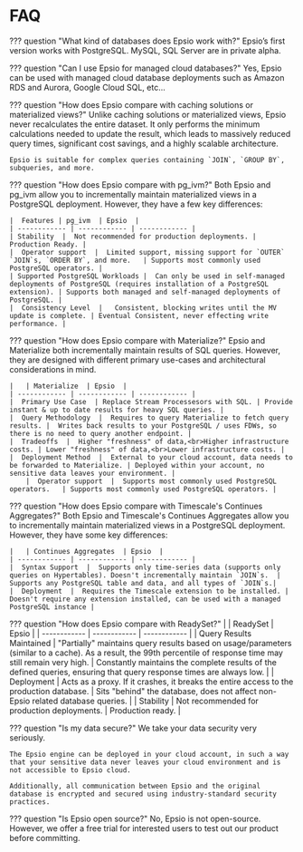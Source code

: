 # FAQ
??? question "What kind of databases does Epsio work with?"
      Epsio’s first version works with PostgreSQL. MySQL, SQL Server are in private alpha.

??? question "Can I use Epsio for managed cloud databases?"
    Yes, Epsio can be used with managed cloud database deployments such as Amazon RDS and Aurora, Google Cloud SQL, etc...
    
??? question "How does Epsio compare with caching solutions or materialized views?"
    Unlike caching solutions or materialized views, Epsio never recalculates the entire dataset. It only performs the minimum calculations needed to update the result, which leads to massively reduced query times, significant cost savings, and a highly scalable architecture.

    Epsio is suitable for complex queries containing `JOIN`, `GROUP BY`, subqueries, and more.

??? question "How does Epsio compare with pg_ivm?"
    Both Epsio and pg_ivm allow you to incrementally maintain materialized views in a PostgreSQL deployment. However, they have a few key differences:

    |  Features | pg_ivm  | Epsio  |
    | ------------ | ------------ | ------------ |
    | Stability  |  Not recommended for production deployments. |  Production Ready. |
    |  Operator support  |  Limited support, missing support for `OUTER` `JOIN`s, `ORDER BY`, and more.   | Supports most commonly used PostgreSQL operators. |
    | Supported PostgreSQL Workloads |  Can only be used in self-managed deployments of PostgreSQL (requires installation of a PostgreSQL extension). | Supports both managed and self-managed deployments of PostgreSQL. |
    |  Consistency Level  |   Consistent, blocking writes until the MV update is complete. | Eventual Consistent, never effecting write performance. |

??? question "How does Epsio compare with Materialize?"
    Epsio and Materialize both incrementally maintain results of SQL queries. However, they are designed with different primary use-cases and architectural considerations in mind.

    |   | Materialize  | Epsio  |
    | ------------ | ------------ | ------------ |
    |  Primary Use Case  | Replace Stream Processesors with SQL. | Provide instant & up to date results for heavy SQL queries. |
    |  Query Methodology  |  Requires to query Materialize to fetch query results. |  Writes back results to your PostgreSQL / uses FDWs, so there is no need to query another endpoint. |
    |  Tradeoffs  |  Higher "freshness" of data,<br>Higher infrastructure costs. | Lower "freshness" of data,<br>Lower infrastructure costs. |
    |  Deployment Method  |  External to your cloud account, data needs to be forwarded to Materialize. | Deployed within your account, no sensitive data leaves your environment. |
        |  Operator support  |  Supports most commonly used PostgreSQL operators.   | Supports most commonly used PostgreSQL operators. |

??? question "How does Epsio compare with Timescale's Continues Aggregates?"
    Both Epsio and Timescale's Continues Aggregates allow you to incrementally maintain materialized views in a PostgreSQL deployment. However, they have some key differences:
    
    |   | Continues Aggregates  | Epsio  |
    | ------------ | ------------ | ------------ |
    |  Syntax Support  |  Supports only time-series data (supports only queries on Hypertables). Doesn't incrementally maintain `JOIN`s.  |  Supports any PostgreSQL table and data, and all types of `JOIN`s.|
    |  Deployment  |  Requires the Timescale extension to be installed. | Doesn't require any extension installed, can be used with a managed PostgreSQL instance |

??? question "How does Epsio compare with ReadySet?"
     |   | ReadySet  | Epsio  |
    | ------------ | ------------ | ------------ |
    |  Query Results Maintained  |  "Partially" maintains query results based on usage/parameters (similar to a cache). As a result, the 99th percentile of response time may still remain very high. |  Constantly maintains the complete results of the defined queries, ensuring that query response times are always low. |
    |  Deployment  |  Acts as a proxy. If it crashes, it breaks the entire access to the production database. | Sits "behind" the database, does not affect non-Epsio related database queries. |
    |  Stability  |  Not recommended for production deployments.  | Production ready. |

??? question "Is my data secure?"
    We take your data security very seriously.

    The Epsio engine can be deployed in your cloud account, in such a way that your sensitive data never leaves your cloud environment and is not accessible to Epsio cloud.

    Additionally, all communication between Epsio and the original database is encrypted and secured using industry-standard security practices.
    
??? question "Is Epsio open source?"
    No, Epsio is not open-source. However, we offer a free trial for interested users to test out our product before committing.